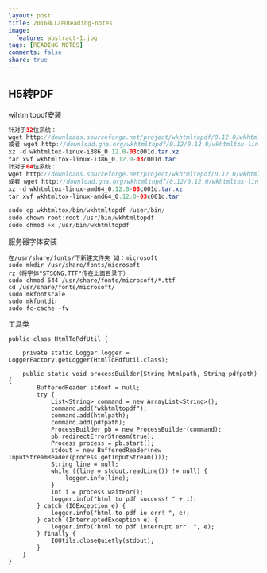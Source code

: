 ```yaml
---
layout: post
title: 2016年12月Reading-notes
image: 
  feature: abstract-1.jpg
tags: [READING NOTES]
comments: false
share: true
---
```

## H5转PDF
wihtmltopdf安装

```java
针对于32位系统：
wget http://downloads.sourceforge.net/project/wkhtmltopdf/0.12.0/wkhtmltox-linux-i386_0.12.0-03c001d.tar.xz
或者 wget http://download.gna.org/wkhtmltopdf/0.12/0.12.0/wkhtmltox-linux-i386_0.12.0-03c001d.tar.xz
xz -d wkhtmltox-linux-i386_0.12.0-03c001d.tar.xz
tar xvf wkhtmltox-linux-i386_0.12.0-03c001d.tar
针对于64位系统：
wget http://downloads.sourceforge.net/project/wkhtmltopdf/0.12.0/wkhtmltox-linux-amd64_0.12.0-03c001d.tar.xz
或者 wget http://download.gna.org/wkhtmltopdf/0.12/0.12.0/wkhtmltox-linux-amd64_0.12.0-03c001d.tar.xz
xz -d wkhtmltox-linux-amd64_0.12.0-03c001d.tar.xz
tar xvf wkhtmltox-linux-amd64_0.12.0-03c001d.tar

sudo cp wkhtmltox/bin/wkhtmltopdf /user/bin/
sudo chown root:root /usr/bin/wkhtmltopdf
sudo chmod +x /usr/bin/wkhtmltopdf
```


服务器字体安装

    在/usr/share/fonts/下新建文件夹 如：microsoft
    sudo mkdir /usr/share/fonts/microsoft
    rz（将字体"STSONG.TTF"传在上面目录下）
    sudo chmod 644 /usr/share/fonts/microsoft/*.ttf
    cd /usr/share/fonts/microsoft/
    sudo mkfontscale
    sudo mkfontdir
    sudo fc-cache -fv


工具类

    public class HtmlToPdfUtil {
        
        private static Logger logger = LoggerFactory.getLogger(HtmlToPdfUtil.class);
        
        public static void processBuilder(String htmlpath, String pdfpath) {
            BufferedReader stdout = null;
            try {
                List<String> command = new ArrayList<String>();
                command.add("wkhtmltopdf");
                command.add(htmlpath);
                command.add(pdfpath);
                ProcessBuilder pb = new ProcessBuilder(command);
                pb.redirectErrorStream(true);
                Process process = pb.start();
                stdout = new BufferedReader(new InputStreamReader(process.getInputStream()));
                String line = null;
                while ((line = stdout.readLine()) != null) {
                    logger.info(line);
                }
                int i = process.waitFor();
                logger.info("html to pdf success! " + i);
            } catch (IOException e) {
                logger.info("html to pdf io err! ", e);
            } catch (InterruptedException e) {
                logger.info("html to pdf interrupt err! ", e);
            } finally {
                IOUtils.closeQuietly(stdout);
            }
        }
    }
